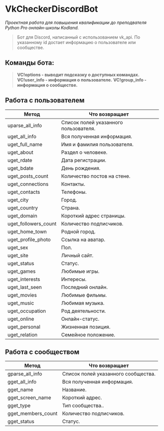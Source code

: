 # VkCheckerDiscordBot

_Проектная работа для повышения квалификации до преподвателя Python Pro онлайн-школы Kodland._

> Бот для Discord, написанный с использованием vk_api.
> По указанному id достает информацию о пользователе или сообществе.

## Команды бота:
> **VC!options - выводит подсказку о доступных командах.**
> **VC!user_info - информация о пользователе.**
> **VC!group_info - информация о сообществе.**

## Работа с пользователем

| Метод | Что возвращает |
| ------ | ------ |
| uparse_all_info | Список полей указанного пользователя. |
| uget_all_info | Вся полученная информация.  |
| uget_full_name | Имя и фамилия пользователя. |
| uget_about | Раздел о человеке. |
| uget_rdate | Дата регистрации. |
| uget_bdate | День рождения. |
| uget_posts_count | Количество постов на стене. |
| uget_connections | Контакты. |
| uget_contacts | Телефоны. |
| uget_city | Город. |
| uget_country | Страна. |
| uget_domain | Короткий адрес страницы. |
| uget_followers_count | Количество подписчиков. |
| uget_home_town | Родной город. |
| uget_profile_photo | Ссылка на аватар. |
| uget_sex | Пол. |
| uget_site | Личный сайт. |
| uget_status | Статус. |
| uget_games | Любимые игры. |
| uget_interests | Интересы. |
| uget_last_seen | Последний онлайн. |
| uget_movies | Любимые фильмы. |
| uget_music | Любимая музыка. |
| uget_occupation | Род деятельности. |
| uget_online | Онлайн-статус. |
| uget_personal | Жизненная позиция. |
| uget_relation | Семейное положение. |

## Работа с сообществом

| Метод | Что возвращает |
| ------ | ------ |
| gparse_all_info | Список полей указанного сообщества. |
| gget_all_info | Вся полученная информация. |
| gget_name | Название. |
| gget_screen_name | Короткий адрес. |
| gget_type | Тип сообщества.. |
| gget_members_count | Количество подписчиков. |
| gget_status | Статус. |
